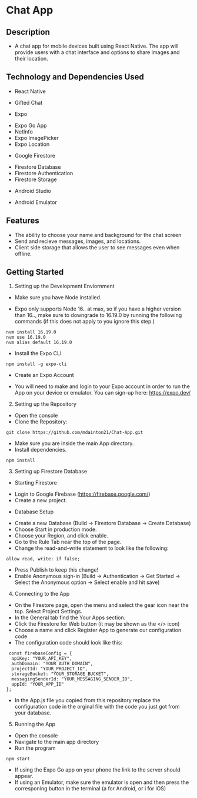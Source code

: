 # Chat App

## Description
- A chat app for mobile devices built using React Native. The app will
provide users with a chat interface and options to share images and their
location.

## Technology and Dependencies Used
* React Native
- Gifted Chat
* Expo
- Expo Go App
- NetInfo
- Expo ImagePicker
- Expo Location
* Google Firestore
- Firestore Database
- Firestore Authentication
- Firestore Storage
* Android Studio
- Android Emulator

## Features
* The ability to choose your name and background for the chat screen
* Send and recieve messages, images, and locations.
* Client side storage that allows the user to see messages even when offline.

## Getting Started
1. Setting up the Development Enviornment
* Make sure you have Node installed.
- Expo only supports Node 16.. at max, so if you have a higher version than 16.., make sure to downgrade to 16.19.0 by running the following commands (if this does not apply to you ignore this step.)
```
nvm install 16.19.0
nvm use 16.19.0
nvm alias default 16.19.0
```
* Install the Expo CLI
```
npm install -g expo-cli
```
* Create an Expo Account
- You will need to make and login to your Expo account in order to run the App on your device or emulator. You can sign-up here: https://expo.dev/

2. Setting up the Repository
- Open the console
- Clone the Repository:
```
git clone https://github.com/mdainton21/Chat-App.git
```
- Make sure you are inside the main App directory.
- Install dependencies.
```
npm install
```

3. Setting up Firestore Database
* Starting Firestore
- Login to Google Firebase (https://firebase.google.com/)
- Create a new project.
* Database Setup
- Create a new Database (Build -> Firestore Database -> Create Database)
- Choose Start in production mode.
- Choose your Region, and click enable.
- Go to the Rule Tab near the top of the page.
- Change the read-and-write statement to look like the following:
```
allow read, write: if false;
```
- Press Publish to keep this change!
- Enable Anonymous sign-in (Build -> Authentication -> Get Started -> Select the Anonymous option -> Select enable and hit save)

4. Connecting to the App
- On the Firestore page, open the menu and select the gear icon near the top. Select Project Settings.
- In the General tab find the Your Apps section.
- Click the Firestore for Web button (it may be shown as the </> icon)
- Choose a name and click Register App to generate our configuration code
- The configuration code should look like this:
```
 const firebaseConfig = {
  apiKey: "YOUR_API_KEY",
  authDomain: "YOUR_AUTH_DOMAIN",
  projectId: "YOUR_PROJECT_ID",
  storageBucket: "YOUR_STORAGE_BUCKET",
  messagingSenderId: "YOUR_MESSAGING_SENDER_ID",
  appId: "YOUR_APP_ID"
};
```
- In the App.js file you copied from this repository replace the configuration code in the orginal file with the code you just got from your database.

5. Running the App
- Open the console
- Navigate to the main app directory
- Run the program
```
npm start
```
- If using the Expo Go app on your phone the link to the server should appear.
- If using an Emulator, make sure the emulator is open and then press the corresponing button in the terminal (a for Android, or i for iOS)